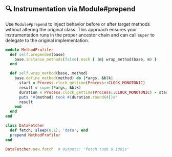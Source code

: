 ## 🔍 Instrumentation via Module#prepend

Use `Module#prepend` to inject behavior before or after target methods without altering the original class. This approach ensures your instrumentation runs in the proper ancestor chain and can call `super` to delegate to the original implementation.

```ruby
module MethodProfiler
  def self.prepended(base)
    base.instance_methods(false).each { |m| wrap_method(base, m) }
  end

  def self.wrap_method(base, method)
    base.define_method(method) do |*args, &blk|
      start = Process.clock_gettime(Process::CLOCK_MONOTONIC)
      result = super(*args, &blk)
      duration = Process.clock_gettime(Process::CLOCK_MONOTONIC) - start
      puts "#{method} took #{duration.round(4)}s"
      result
    end
  end
end

class DataFetcher
  def fetch; sleep(0.1); 'data'; end
  prepend MethodProfiler
end

DataFetcher.new.fetch  # Outputs: "fetch took 0.1001s"
```